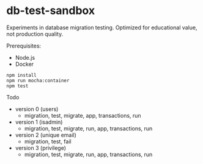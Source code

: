 # db-test-sandbox

Experiments in database migration testing. Optimized for educational value, not production quality.

Prerequisites:

- Node.js
- Docker

```
npm install
npm run mocha:container
npm test
```

Todo

- version 0 (users)
  - migration, test, migrate, app, transactions, run
- version 1 (isadmin)
  - migration, test, migrate, run, app, transactions, run
- version 2 (unique email)
  - migration, test, fail
- version 3 (privilege)
  - migration, test, migrate, run, app, transactions, run
